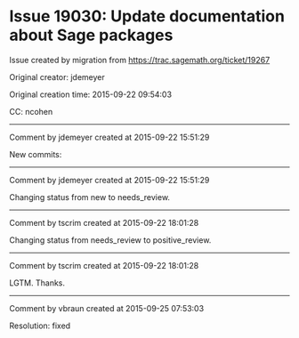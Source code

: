 # Issue 19030: Update documentation about Sage packages

Issue created by migration from https://trac.sagemath.org/ticket/19267

Original creator: jdemeyer

Original creation time: 2015-09-22 09:54:03

CC:  ncohen




---

Comment by jdemeyer created at 2015-09-22 15:51:29

New commits:


---

Comment by jdemeyer created at 2015-09-22 15:51:29

Changing status from new to needs_review.


---

Comment by tscrim created at 2015-09-22 18:01:28

Changing status from needs_review to positive_review.


---

Comment by tscrim created at 2015-09-22 18:01:28

LGTM. Thanks.


---

Comment by vbraun created at 2015-09-25 07:53:03

Resolution: fixed
